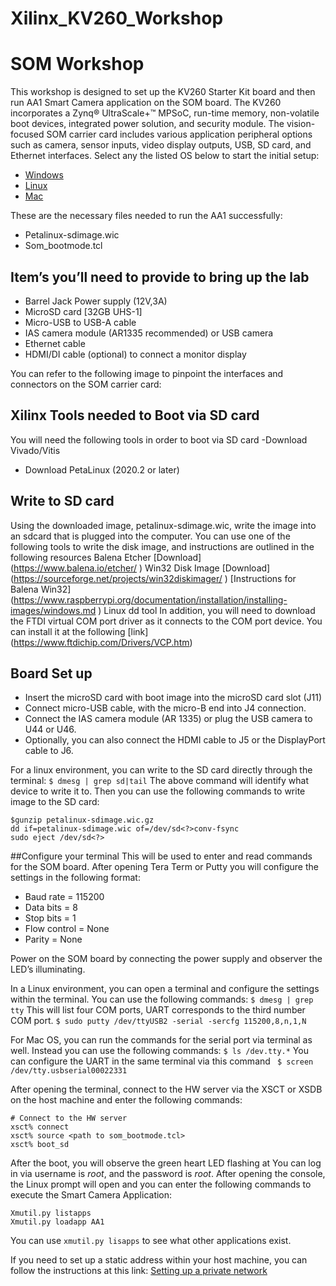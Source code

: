 # Xilinx_KV260_Workshop

# SOM Workshop
This workshop is designed to set up the KV260 Starter Kit board and then run AA1 Smart Camera application on the SOM board. 
The KV260 incorporates a Zynq® UltraScale+™ MPSoC, run-time memory, non-volatile boot devices, integrated power solution, and security module. The vision-focused SOM carrier card includes various application peripheral options such as camera, sensor inputs, video display outputs, USB, SD card, and Ethernet interfaces.
 Select any the listed OS below to start the initial setup: 
-	[Windows]()
-	[Linux]()
-	[Mac]()

These are the necessary files needed to run the AA1 successfully:
-	Petalinux-sdimage.wic
-	Som_bootmode.tcl 

## Item’s you’ll need to provide to bring up the lab
 - Barrel Jack Power supply (12V,3A)
-  MicroSD card [32GB UHS-1]
- Micro-USB to USB-A cable
- IAS camera module (AR1335 recommended) or USB camera
- Ethernet cable
- HDMI/DI cable (optional) to connect a monitor display

You can refer to the following image to pinpoint the interfaces and connectors on the SOM carrier card: 
 

## Xilinx Tools needed to Boot via SD card
You will need the following tools in order to boot via SD card
-Download Vivado/Vitis
- Download PetaLinux (2020.2 or later)
## Write to SD card
Using the downloaded image, petalinux-sdimage.wic, write the image into an sdcard that is plugged into the computer. You can use one of the following tools to write the disk image, and instructions are outlined in the following resources
Balena Etcher
[Download] (https://www.balena.io/etcher/ )
Win32 Disk Image
[Download] (https://sourceforge.net/projects/win32diskimager/ )
[Instructions for Balena Win32] (https://www.raspberrypi.org/documentation/installation/installing-images/windows.md )
Linux dd tool 
In addition, you will need to download the FTDI virtual COM port driver as it connects to the COM port device. You can install it at the following [link] (https://www.ftdichip.com/Drivers/VCP.htm)

## Board Set up
-	Insert the microSD card with boot image into the microSD card slot (J11)
-	Connect micro-USB cable, with the micro-B end into J4 connection. 
-	Connect the IAS camera module (AR 1335) or plug the USB camera to U44 or U46.
-	Optionally, you can also connect the HDMI cable to J5 or the DisplayPort cable to J6.  
 
For a linux environment, you can write to the SD card directly through the terminal: 
`$ dmesg | grep sd|tail`
The above command will identify what device to write it to.
Then you can use the following commands to write image to the SD card:
```
$gunzip petalinux-sdimage.wic.gz
dd if=petalinux-sdimage.wic of=/dev/sd<?>conv-fsync
sudo eject /dev/sd<?>
```


##Configure your terminal
This will be used to enter and read commands for the SOM board. 
After opening Tera Term or Putty you will configure the settings in the following format: 
-	Baud rate = 115200
-	Data bits = 8
-	Stop bits = 1
-	Flow control = None
-	Parity = None

Power on the SOM board by connecting the power supply and observer the LED’s illuminating. 


In a Linux environment, you can open a terminal and configure the settings within the terminal. You can use the following commands:
`$ dmesg | grep tty`
This will list four COM ports, UART corresponds to the third number COM port.
`$ sudo putty /dev/ttyUSB2 -serial -sercfg 115200,8,n,1,N`

For Mac OS, you can run the commands for the serial port via terminal as well. Instead you can use the following commands:
`$ ls /dev.tty.*`
You can configure the UART in the same terminal via this command
` $ screen /dev/tty.usbserial00022331` 

After opening the terminal, connect to the HW server via the XSCT or XSDB on the host machine and enter the following commands:
``` 
# Connect to the HW server
xsct% connect
xsct% source <path to som_bootmode.tcl>
xsct% boot_sd
```

After the boot, you will observe the green heart LED flashing at 
You can log in via username is *root*, and the password is *root*.
After opening the console, the Linux prompt will open and you can enter the following commands to execute the Smart Camera Application:
```
Xmutil.py listapps
Xmutil.py loadapp AA1
```

You can use `xmutil.py lisapps` to see what other applications exist. 

If you need to set up a static address within your host machine, you can follow the instructions at this link:
[Setting up a private network]( https://xilinx.github.io/vck190-base-trd/build/html/run.html#setting-a-private-network) 
